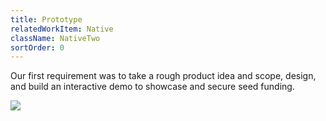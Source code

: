 ```yaml
---
title: Prototype
relatedWorkItem: Native
className: NativeTwo
sortOrder: 0
---
```


Our first requirement was to take a rough product idea and scope, design, and build an interactive demo to showcase and secure seed funding.

![](/img/Native__Home--iphone.png)
